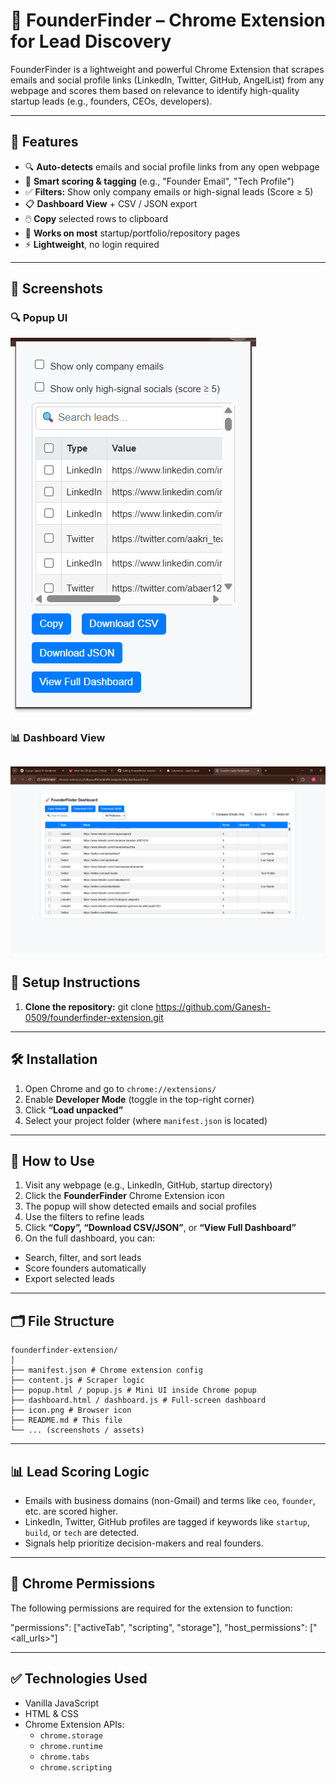 # 🚀 FounderFinder – Chrome Extension for Lead Discovery

FounderFinder is a lightweight and powerful Chrome Extension that scrapes emails and social profile links (LinkedIn, Twitter, GitHub, AngelList) from any webpage and scores them based on relevance to identify high-quality startup leads (e.g., founders, CEOs, developers).

---

## 📌 Features

- 🔍 **Auto-detects** emails and social profile links from any open webpage
- 🧠 **Smart scoring & tagging** (e.g., "Founder Email", "Tech Profile")
- ✅ **Filters:** Show only company emails or high-signal leads (Score ≥ 5)
- 📋 **Dashboard View** + CSV / JSON export
- 🖱️ **Copy** selected rows to clipboard
- 📂 **Works on most** startup/portfolio/repository pages
- ⚡ **Lightweight**, no login required

---
## 📸 Screenshots

### 🔍 Popup UI
![Popup](screenshots/image.png)

### 📊 Dashboard View

![Dashboard](image.png)
---

## 🔧 Setup Instructions

1. **Clone the repository:**
git clone https://github.com/Ganesh-0509/founderfinder-extension.git


---

## 🛠️ Installation

1. Open Chrome and go to `chrome://extensions/`
2. Enable **Developer Mode** (toggle in the top-right corner)
3. Click **“Load unpacked”**
4. Select your project folder (where `manifest.json` is located)

---

## 🚀 How to Use

1. Visit any webpage (e.g., LinkedIn, GitHub, startup directory)
2. Click the **FounderFinder** Chrome Extension icon
3. The popup will show detected emails and social profiles
4. Use the filters to refine leads
5. Click **“Copy”, “Download CSV/JSON”**, or **“View Full Dashboard”**
6. On the full dashboard, you can:
- Search, filter, and sort leads
- Score founders automatically
- Export selected leads

---

## 🗂️ File Structure

```
founderfinder-extension/
│
├── manifest.json # Chrome extension config
├── content.js # Scraper logic
├── popup.html / popup.js # Mini UI inside Chrome popup
├── dashboard.html / dashboard.js # Full-screen dashboard
├── icon.png # Browser icon
├── README.md # This file
└── ... (screenshots / assets)

```
---

## 📊 Lead Scoring Logic

- Emails with business domains (non-Gmail) and terms like `ceo`, `founder`, etc. are scored higher.
- LinkedIn, Twitter, GitHub profiles are tagged if keywords like `startup`, `build`, or `tech` are detected.
- Signals help prioritize decision-makers and real founders.

---

## 🔐 Chrome Permissions

The following permissions are required for the extension to function:

"permissions": ["activeTab", "scripting", "storage"],
"host_permissions": ["<all_urls>"]


---

## ✅ Technologies Used

- Vanilla JavaScript
- HTML & CSS
- Chrome Extension APIs:
  - `chrome.storage`
  - `chrome.runtime`
  - `chrome.tabs`
  - `chrome.scripting`
